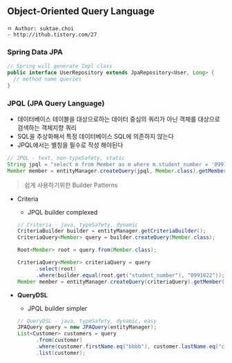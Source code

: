 ## Object-Oriented Query Language

```
ㅁ Author: suktae.choi
- http://ithub.tistory.com/27
```

### Spring Data JPA
```java
// Spring will generate Impl class
public interface UserRepository extends JpaRepository<User, Long> {
  // method name queries
}
```

### JPQL (JPA Query Language)
- 데이터베이스 테이블을 대상으로하는 데이터 중심의 쿼리가 아닌 객체를 대상으로 검색하는 객체지향 쿼리
- SQL을 추상화해서 특정 데이터베이스 SQL에 의존하지 않는다
- JPQL에서는 별칭을 필수로 작성 해야된다

```java
// JPQL - text, non-typeSafety, static
String jpql = "select m from Member as m where m.student_number = '0991022'";
Member member = entityManager.createQuery(jpql, Member.class).getMember();
```

> 쉽게 사용하기위한 Builder Patterns

- Criteria
  - JPQL builder complexed

  ```java
  // Criteria - java, typeSafety, dynamic
  CriteriaBuilder builder = entityManager.getCriteriaBuilder();
  CriteriaQuery<Member> query = builder.createQuery(Member.class);

  Root<Member> root = query.from(Member.class);

  CriteriaQuery<Member> criteriaQuery = query
        .select(root)
        .where(builder.equal(root.get("student_number"), "0991022"));
  Member member = entityManager.createQuery(criteriaQuery).getMember();
  ```

- **QueryDSL**
  - JPQL builder simpler

  ```java
  // QueryDSL - java, typeSafety, dynamic, easy
  JPAQuery query = new JPAQuery(entityManager);
  List<Customer> customers = query
        .from(customer)
        .where(customer.firstName.eq("bbbb"), customer.lastName.eq("cccc"))
        .list(customer);
  ```
